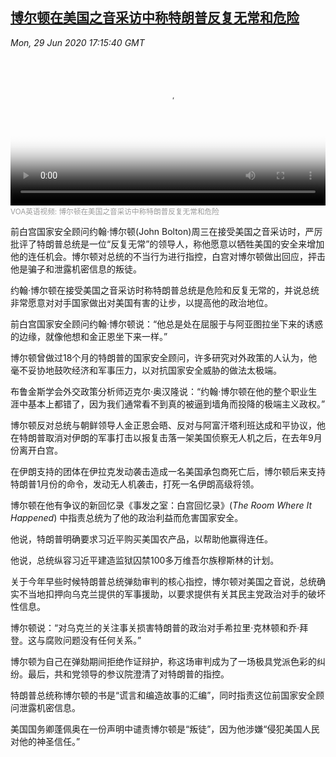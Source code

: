 <!--1593452481000-->
[博尔顿在美国之音采访中称特朗普反复无常和危险](https://www.voachinese.com/a/us-bolton-voa-interview-analysis-20200629/5481887.html)
------

<div><i>Mon, 29 Jun 2020 17:15:40 GMT</i></div><video poster="https://images.weserv.nl?url=gdb.voanews.com/193f3ae6-0c44-442e-abb7-64482dfba01b_tv_r1_s_w900.jpg" src="https://av.voanews.com/Videoroot/Pangeavideo/2020/06/1/19/193f3ae6-0c44-442e-abb7-64482dfba01b_240p.mp4" style="width:100%" controls></video><div><small style="color: #999;">VOA英语视频:  博尔顿在美国之音采访中称特朗普反复无常和危险</small></div><p>前白宫国家安全顾问约翰·博尔顿(John Bolton)周三在接受美国之音采访时，严厉批评了特朗普总统是一位“反复无常”的领导人，称他愿意以牺牲美国的安全来增加他的连任机会。博尔顿对总统的不当行为进行指控，白宫对博尔顿做出回应，抨击他是骗子和泄露机密信息的叛徒。</p><p>约翰·博尔顿在接受美国之音采访时称特朗普总统是危险和反复无常的，并说总统非常愿意对对手国家做出对美国有害的让步，以提高他的政治地位。</p><p>前白宫国家安全顾问约翰·博尔顿说：“他总是处在屈服于与阿亚图拉坐下来的诱惑的边缘，就像他想和金正恩坐下来一样。”</p><p>博尔顿曾做过18个月的特朗普的国家安全顾问，许多研究对外政策的人认为，他毫不妥协地鼓吹经济和军事压力，以对抗国家安全威胁的做法太极端。</p><p>布鲁金斯学会外交政策分析师迈克尔·奥汉隆说：“约翰·博尔顿在他的整个职业生涯中基本上都错了，因为我们通常看不到真的被逼到墙角而投降的极端主义政权。”</p><p>博尔顿反对总统与朝鲜领导人金正恩会晤、反对与阿富汗塔利班达成和平协议，他在特朗普取消对伊朗的军事打击以报复击落一架美国侦察无人机之后，在去年9月份离开白宫。</p><p>在伊朗支持的团体在伊拉克发动袭击造成一名美国承包商死亡后，博尔顿后来支持特朗普1月份的命令，发动无人机袭击，打死一名伊朗高级将领。</p><p>博尔顿在他有争议的新回忆录《事发之室：白宫回忆录》(<em>The Room Where It Happened</em>) 中指责总统为了他的政治利益而危害国家安全。</p><p>他说，特朗普明确要求习近平购买美国农产品，以帮助他赢得连任。</p><p>他说，总统纵容习近平建造监狱囚禁100多万维吾尔族穆斯林的计划。</p><p>关于今年早些时候特朗普总统弹劾审判的核心指控，博尔顿对美国之音说，总统确实不当地扣押向乌克兰提供的军事援助，以要求提供有关其民主党政治对手的破坏性信息。</p><p>博尔顿说：“对乌克兰的关注事关损害特朗普的政治对手希拉里·克林顿和乔·拜登。这与腐败问题没有任何关系。”</p><p>博尔顿为自己在弹劾期间拒绝作证辩护，称这场审判成为了一场极具党派色彩的纠纷。最后，共和党领导的参议院澄清了对特朗普的指控。</p><p>特朗普总统称博尔顿的书是“谎言和编造故事的汇编”，同时指责这位前国家安全顾问泄露机密信息。</p><p>美国国务卿蓬佩奥在一份声明中谴责博尔顿是“叛徒”，因为他涉嫌“侵犯美国人民对他的神圣信任。”</p>

